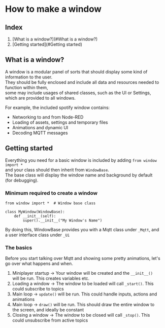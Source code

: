 ﻿# How to make a window

## Index
1. [What is a window?](#What is a window?)
2. [Getting started](#Getting started)

## What is a window?

A window is a modular panel of sorts that should display some kind of information to the user.<br>
They should be fully enclosed and include all data and resources needed to function within them,<br>
some may include usages of shared classes, such as the UI or Settings, which are provided to all windows.<br>

For example, the included spotify window contains:
* Networking to and from Node-RED
* Loading of assets, settings and temporary files
* Animations and dynamic UI
* Decoding MQTT messages

## Getting started

Everything you need for a basic window is included by adding `from window import *` <br>
and your class should then inherit from `WindowBase`.<br>
The base class will display the window name and background by default (for debugging).

### Minimum required to create a window
```
from window import *  # Window base class

class MyWindow(WindowBase):
    def __init__(self):
        super().__init__("My Window's Name")
```

By doing this, WindowBase provides you with a Mqtt class under `_Mqtt`, and a user interface class under `_Ui`

### The basics
Before you start talking over Mqtt and showing some pretty animations, let's go over what happens and when.

1. Miniplayer startup -> Your window will be created and the `__init__()` will be run. This creates variables etc.
2. Loading a window -> The window to be loaded will call `_start()`. This could subscribe to topics
3. Main loop -> `update()` will be run. This could handle inputs, actions and animations
4. Main loop -> `draw()` will be run. This should draw the entire window to the screen, and ideally be constant
5. Closing a window -> The window to be closed will call `_stop()`. This could unsubscribe from active topics
